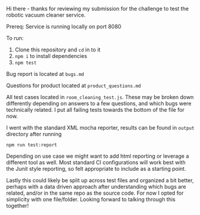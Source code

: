 Hi there - thanks for reviewing my submission for the challenge to test the robotic vacuum cleaner service.  

Prereq: Service is running locally on port 8080

To run:
1. Clone this repository and `cd` in to it
2. `npm i` to install dependencies
3. `npm test`

Bug report is located at `bugs.md`

Questions for product located at `product_questions.md`

All test cases located in `room_cleaning_test.js`.  These may be broken down differently depending on answers to a few questions, and which bugs were technically related.  I put all failing tests towards the bottom of the file for now.

I went with the standard XML mocha reporter, results can be found in `output` directory after running 

`npm run test:report` 


Depending on use case we might want to add html reporting or leverage a different tool as well.  Most standard CI configurations will work best with the Junit style reporting, so felt appropriate to include as a starting point.

Lastly this could likely be split up across test files and organized a bit better, perhaps with a data driven approach after understanding which bugs are related, and/or in the same repo as the source code.  For now I opted for simplicity with one file/folder.  Looking forward to talking through this together! 